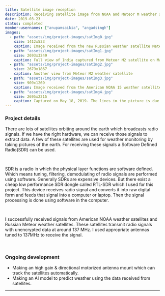 ```yaml
---
title: Satellite image reception
description: Receiving satellite image from NOAA and Meteor M weather satellites
date: 2019-03-23
status: completed
member-usernames: ["anupamsaikia", "angadsingh"]
images:
  - path: "assets/img/project-images/satImg0.jpg"
    size: 1412x533
    caption: Image received from the new Russian weather satellite Meteor M N2-2 on July 19, 2019. You can see the flood condition caused by river Brahmaputra in Assam
  - path: "assets/img/project-images/satImg1.jpg"
    size: 2693x3249
    caption: Full view of India captured from Meteor M2 satellite on March 23, 2019. The line in the picture is due to noise in the received signal.
  - path: "assets/img/project-images/satImg2.jpg"
    size: 2679x1867
    caption: Another view from Meteor M2 weather satellite
  - path: "assets/img/project-images/satImg3.jpg"
    size: 909x1269
    caption: Image received from the American NOAA 15 weather satellite on May 4, 2019. That is cyclone Fani in the center of the image. Map overlay is added using software.
  - path: "assets/img/project-images/satImg4.jpg"
    size: 2695x2215
    caption: Captured on May 18, 2019. The lines in the picture is due to noise in the signal. Satellite is Russian Meteor M2
---
```


<h3 class="has-text-weight-semibold is-size-5" style="margin-bottom:16px">Project details</h3>
<p>There are lots of satellites orbiting around the earth which broadcasts radio signals. If we have the right hardware, we can receive those signals to extract data. A few of these satellites are used for weather monitoring by taking pictures of the earth. For receiving these signals a Software Defined Radio(SDR) can be used.</p>
<br>
<p>SDR is a radio in which the physical layer functions are software defined. Which means tuning, filtering, demodulating of radio signals are performed using software. Generally SDRs are expensive devices. But there exist a cheap low performance SDR dongle called RTL-SDR which I used for this project. This device receives radio signal and converts it into raw digital form and feeds that signal into a computer or laptop. Then the signal processing is done using software in the computer.
</p>
<br>
<p>I successfully received signals from American NOAA weather satellites and Russian Meteor weather satellites. These satellites transmit radio signals with unencrypted data at around 137 MHz. I used appropriate antennas tuned to 137MHz to receive the signal.</p>
<br>
<h3 class="has-text-weight-semibold is-size-5" style="margin-bottom:16px">Ongoing development</h3>
<div class="content">
  <ul>
    <li>Making an high gain & directional motorized antenna mount which can track the satellites automatically.</li>
    <li>Making an AI model to predict weather using the data received from satellites.</li>
  </ul>
</div>
<hr>
